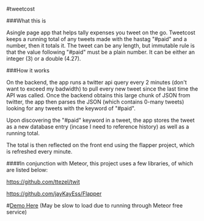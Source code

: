 #tweetcost

###What this is

Asingle page app that helps tally expenses you tweet on the go. Tweetcost keeps a running total of any tweets made with the hastag "#paid" and a number, then it totals it. The tweet can be any length, but immutable rule is that the value following "#paid" must be a plain number. It can be either an integer (3) or a double (4.27).

###How it works

On the backend, the app runs a twitter api query every 2 minutes (don't want to exceed my badwidth) to pull every new tweet since the last time the API was called. Once the backend obtains this large chunk of JSON from twitter, the app then parses the JSON (which contains 0-many tweets) looking for any tweets with the keyword of "#paid".

Upon discovering the "#paid" keyword in a tweet, the app stores the tweet as a new database entry (incase I need to reference history) as well as a running total.

The total is then reflected on the front end using the flapper project, which is refreshed every minute.

####In conjunction with Meteor, this project uses a few libraries, of which are listed below:

https://github.com/ttezel/twit

https://github.com/jayKayEss/Flapper

#[Demo Here](http://tweetcost.meteor.com)
(May be slow to load due to running through Meteor free service)
